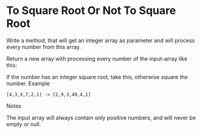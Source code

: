 # To Square Root Or Not To Square Root

Write a method, that will get an integer array as parameter and will process every number from this array.

Return a new array with processing every number of the input-array like this:

If the number has an integer square root, take this, otherwise square the number.
Example

```
[4,3,9,7,2,1] -> [2,9,3,49,4,1]
```

Notes

The input array will always contain only positive numbers, and will never be empty or null.
